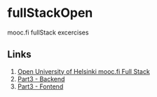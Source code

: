 # fullStackOpen

mooc.fi fullStack excercises

## Links
1. [Open University of Helsinki mooc.fi Full Stack](https://fullstackopen.com/)
2. [Part3 - Backend](https://github.com/lnxbusdrvr/fullStackOpenPart3/)
3. [Part3 - Fontend](https://github.com/lnxbusdrvr/fullStackOpenPart3Front/)
